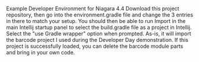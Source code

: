 Example Developer Environment for Niagara 4.4
Download this project repository, then go into the environment.gradle file and change the 3 entries in there to match your setup. You should then be able to run Import in the main Intellij startup panel to select the build.gradle file as a project in Intellij. Select the "use Gradle wrapper" option when prompted. As-is, it will import the barcode project I used during the Developer Day demonstration. If this project is successfully loaded, you can delete the barcode module parts and bring in your own code.
